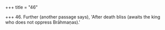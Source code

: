 +++
title = "46"

+++
46. Further (another passage says), 'After death bliss (awaits the king who does not oppress Brāhmaṇas).'
